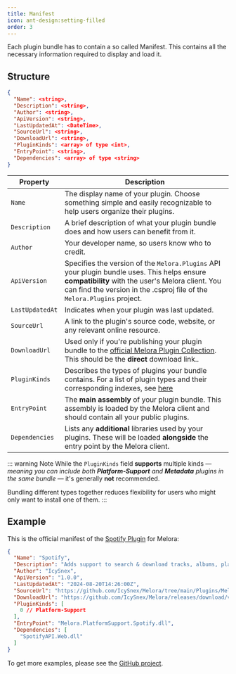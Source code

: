 ```yaml
---
title: Manifest
icon: ant-design:setting-filled
order: 3
---
```


Each plugin bundle has to contain a so called Manifest. This contains all the necessary information required to display and load it.


## Structure
```json
{
  "Name": <string>,
  "Description": <string>,
  "Author": <string>,
  "ApiVersion": <string>,
  "LastUpdatedAt": <DateTime>,
  "SourceUrl": <string>,
  "DownloadUrl": <string>,
  "PluginKinds": <array> of type <int>,
  "EntryPoint": <string>,
  "Dependencies": <array> of type <string>
}
```
| Property | Description |
| --- | --- |
| `Name` | The display name of your plugin. Choose something simple and easily recognizable to help users organize their plugins. |
| `Description` | A brief description of what your plugin bundle does and how users can benefit from it. |
| `Author` | Your developer name, so users know who to credit. |
| `ApiVersion` | Specifies the version of the `Melora.Plugins` API your plugin bundle uses. This helps ensure **compatibility** with the user's Melora client. You can find the version in the .csproj file of the `Melora.Plugins` project. |
| `LastUpdatedAt` | Indicates when your plugin was last updated. |
| `SourceUrl` | A link to the plugin's source code, website, or any relevant online resource. |
| `DownloadUrl` | Used only if you're publishing your plugin bundle to the [official Melora Plugin Collection](/Melora/plugin-collection/). This should be the **direct** download link.. |
| `PluginKinds` | Describes the types of plugins your bundle contains. For a list of plugin types and their corresponding indexes, see [here](https://github.com/IcySnex/Melora/blob/main/Plugins/Melora.Plugins/Enums/PluginKind.cs) |
| `EntryPoint` | The **main assembly** of your plugin bundle. This assembly is loaded by the Melora client and should contain all your public plugins. |
| `Dependencies` | Lists any **additional** libraries used by your plugins. These will be loaded **alongside** the entry point by the Melora client. |

::: warning Note
While the `PluginKinds` field **supports** multiple kinds *— meaning you can include both **Platform-Support** and **Metadata** plugins in the same bundle —* it's generally **not** recommended.

Bundling different types together reduces flexibility for users who might only want to install one of them. 
:::


## Example
This is the official manifest of the [Spotify Plugin]() for Melora:
```json
{
  "Name": "Spotify",
  "Description": "Adds support to search & download tracks, albums, playlists & artists from Spotify.",
  "Author": "IcySnex",
  "ApiVersion": "1.0.0",
  "LastUpdatedAt": "2024-08-20T14:26:00Z",
  "SourceUrl": "https://github.com/IcySnex/Melora/tree/main/Plugins/Melora.PlatformSupport.Spotify",
  "DownloadUrl": "https://github.com/IcySnex/Melora/releases/download/v1.0.0-stable/Melora.PlatformSupport.Spotify.mlr",
  "PluginKinds": [
    0 // Platform-Support
  ],
  "EntryPoint": "Melora.PlatformSupport.Spotify.dll",
  "Dependencies": [
    "SpotifyAPI.Web.dll"
  ]
}
```
To get more examples, please see the [GitHub project](https://github.com/IcySnex/Melora).